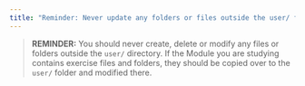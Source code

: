 ```yaml
---
title: "Reminder: Never update any folders or files outside the user/ folder" 
---
```

> **REMINDER:** You should never create, delete or modify any files or folders outside the `user/` directory. If the Module you are studying contains exercise files and folders, they should be copied over to the `user/` folder and modified there. 
